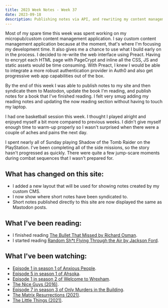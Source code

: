 ```yaml
---
title: 2023 Week Notes - Week 37
date: 2023-09-18
description: Publishing notes via API, and rewriting my content management website.
---
```


Most of my spare time this week was spent working on my micropub/custom content management application. I say custom content management application because at the moment, that's where I'm focusing my development time. It also gives me a chance to use what I build early on in the process. I decided to re-write the web interface using Preact. Having to encrypt each HTML page with PageCrypt and inline all the CSS, JS and static assets would be time consuming. With Preact, I knew I would be able to integrate a more robust authentication provider in Auth0 and also get progressive web app capabilities out of the box. 

By the end of this week I was able to publish notes to my site and then syndicate them to Mastodon, update the book I'm reading, and publish notes for a book that I've finished reading. I felt very smug adding my reading notes and updating the now reading section without having to touch my laptop.

I had one basketball session this week. I thought I played alright and enjoyed myself a bit more compared to previous weeks. I didn't give myself enough time to warm-up properly so I wasn't surprised when there were a couple of aches and pains the next day.

I spent nearly all of Sunday playing Shadow of the Tomb Raider on the PlayStation. I've been completing all of the side missions, so the story hasn't progressed as quickly. There were quite a few jump-scare moments during combat sequences that I wasn't prepared for.

## What has changed on this site:

- I added a new layout that will be used for showing notes created by my custom CMS.
- I now show where short notes have been syndicated to.
- Short notes published directly to this site are now displayed the same as Mastodon posts.

## What I've been reading:

- I finished reading [The Bullet That Missed by Richard Osman](/reading/9780241512425/).
- I started reading [Random Sh\*t Flying Through the Air by Jackson Ford](/reading/#now).

## What I've been watching:

- [Episode 1 in season 1 of Anxious People](https://www.themoviedb.org/tv/139155/season/1/episode/1).
- [Episode 5 in season 1 of Ahsoka](https://www.themoviedb.org/tv/114461/season/1/episode/5).
- [Episode 1 in season 2 of Welcome to Wrexham](https://www.themoviedb.org/tv/126929/season/2/episode/1).
- [The Nice Guys (2016)](https://www.themoviedb.org/movie/290250).
- [Episode 7 in season 3 of Only Murders in the Building](https://www.themoviedb.org/tv/107113/season/3/episode/7).
- [The Matrix Resurrections (2021)](https://www.themoviedb.org/movie/624860).
- [The Little Things (2021)](https://www.themoviedb.org/movie/602269).
